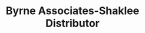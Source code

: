 ---
title: "Byrne Associates-Shaklee Distributor"
url: /middletown/byrne-associates-shaklee-distributor/
shop: beauty
---